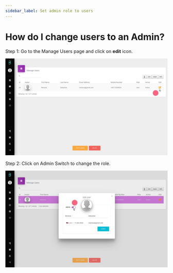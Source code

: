```yaml
---
sidebar_label: Set admin role to users
---
```

# How do I change users to an Admin?

Step 1: Go to the Manage Users page and click on **edit** icon.

![image info](../../../static/img/q2/step1.jpg)

Step 2: Click on Admin Switch to change the role.

![image info](../../../static/img/q2/step2.jpg)
